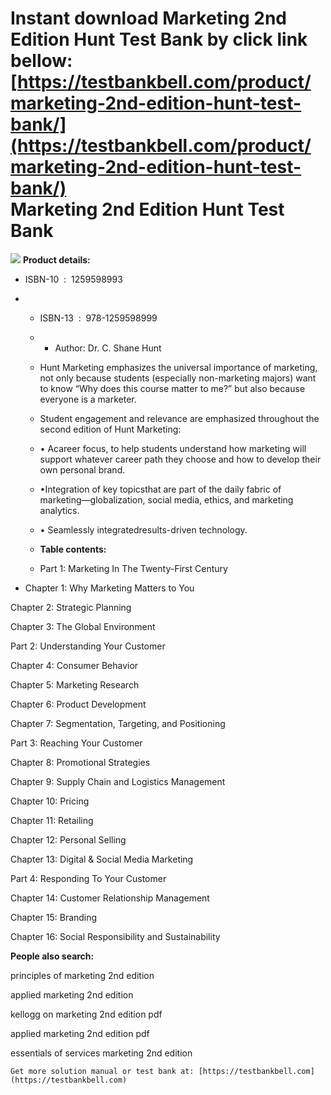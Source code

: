 Instant download **Marketing 2nd Edition Hunt Test Bank** by click link bellow:  
[https://testbankbell.com/product/marketing-2nd-edition-hunt-test-bank/](https://testbankbell.com/product/marketing-2nd-edition-hunt-test-bank/)  
Marketing 2nd Edition Hunt Test Bank
====================================


![](https://testbankbell.com/wp-content/uploads/2023/05/marketing-2nd-edition-hunt-test-bank.jpg)
**Product details:**
* ISBN-10 ‏ : ‎ 1259598993
* * ISBN-13 ‏ : ‎ 978-1259598999
  * * Author: Dr. C. Shane Hunt
   
  * Hunt Marketing emphasizes the universal importance of marketing, not only because students (especially non-marketing majors) want to know “Why does this course matter to me?” but also because everyone is a marketer.
 
  * Student engagement and relevance are emphasized throughout the second edition of Hunt Marketing:
  * • Acareer focus, to help students understand how marketing will support whatever career path they choose and how to develop their own personal brand.
  * •Integration of key topicsthat are part of the daily fabric of marketing―globalization, social media, ethics, and marketing analytics.
  * • Seamlessly integratedresults-driven technology.
  * **Table contents:**
  * Part 1: Marketing In The Twenty-First Century
 
* Chapter 1: Why Marketing Matters to You

Chapter 2: Strategic Planning


Chapter 3: The Global Environment


Part 2: Understanding Your Customer


Chapter 4: Consumer Behavior


Chapter 5: Marketing Research


Chapter 6: Product Development


Chapter 7: Segmentation, Targeting, and Positioning


Part 3: Reaching Your Customer


Chapter 8: Promotional Strategies


Chapter 9: Supply Chain and Logistics Management


Chapter 10: Pricing


Chapter 11: Retailing


Chapter 12: Personal Selling


Chapter 13: Digital & Social Media Marketing


Part 4: Responding To Your Customer


Chapter 14: Customer Relationship Management


Chapter 15: Branding


Chapter 16: Social Responsibility and Sustainability


**People also search:**

principles of marketing 2nd edition

applied marketing 2nd edition

kellogg on marketing 2nd edition pdf

applied marketing 2nd edition pdf

essentials of services marketing 2nd edition


    Get more solution manual or test bank at: [https://testbankbell.com](https://testbankbell.com)
